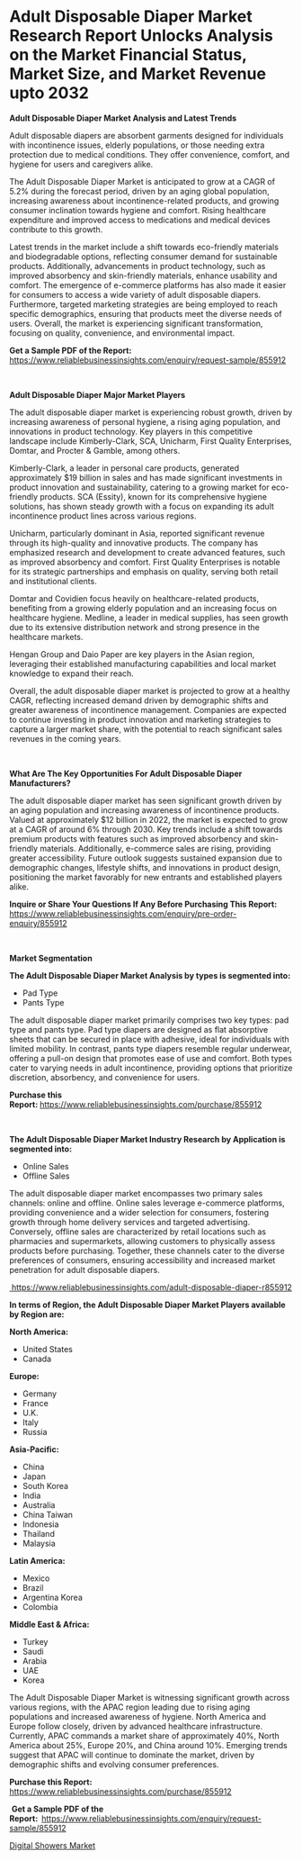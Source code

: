 <p><h1>Adult Disposable Diaper Market Research Report Unlocks Analysis on the Market Financial Status, Market Size, and Market Revenue upto 2032</h1></p><p><strong>Adult Disposable Diaper Market Analysis and Latest Trends</strong></p>
<p><p>Adult disposable diapers are absorbent garments designed for individuals with incontinence issues, elderly populations, or those needing extra protection due to medical conditions. They offer convenience, comfort, and hygiene for users and caregivers alike.</p><p>The Adult Disposable Diaper Market is anticipated to grow at a CAGR of 5.2% during the forecast period, driven by an aging global population, increasing awareness about incontinence-related products, and growing consumer inclination towards hygiene and comfort. Rising healthcare expenditure and improved access to medications and medical devices contribute to this growth.</p><p>Latest trends in the market include a shift towards eco-friendly materials and biodegradable options, reflecting consumer demand for sustainable products. Additionally, advancements in product technology, such as improved absorbency and skin-friendly materials, enhance usability and comfort. The emergence of e-commerce platforms has also made it easier for consumers to access a wide variety of adult disposable diapers. Furthermore, targeted marketing strategies are being employed to reach specific demographics, ensuring that products meet the diverse needs of users. Overall, the market is experiencing significant transformation, focusing on quality, convenience, and environmental impact.</p></p>
<p><strong>Get a Sample PDF of the Report:&nbsp;</strong> <a href="https://www.reliablebusinessinsights.com/enquiry/request-sample/855912?utm_campaign=2209&utm_medium=2&utm_source=Github&utm_content=ia&utm_term=08022025&utm_id=adult-disposable-diaper">https://www.reliablebusinessinsights.com/enquiry/request-sample/855912</a></p>
<p>&nbsp;</p>
<p><strong>Adult Disposable Diaper Major Market Players</strong></p>
<p><p>The adult disposable diaper market is experiencing robust growth, driven by increasing awareness of personal hygiene, a rising aging population, and innovations in product technology. Key players in this competitive landscape include Kimberly-Clark, SCA, Unicharm, First Quality Enterprises, Domtar, and Procter & Gamble, among others.</p><p>Kimberly-Clark, a leader in personal care products, generated approximately $19 billion in sales and has made significant investments in product innovation and sustainability, catering to a growing market for eco-friendly products. SCA (Essity), known for its comprehensive hygiene solutions, has shown steady growth with a focus on expanding its adult incontinence product lines across various regions.</p><p>Unicharm, particularly dominant in Asia, reported significant revenue through its high-quality and innovative products. The company has emphasized research and development to create advanced features, such as improved absorbency and comfort. First Quality Enterprises is notable for its strategic partnerships and emphasis on quality, serving both retail and institutional clients.</p><p>Domtar and Covidien focus heavily on healthcare-related products, benefiting from a growing elderly population and an increasing focus on healthcare hygiene. Medline, a leader in medical supplies, has seen growth due to its extensive distribution network and strong presence in the healthcare markets.</p><p>Hengan Group and Daio Paper are key players in the Asian region, leveraging their established manufacturing capabilities and local market knowledge to expand their reach.</p><p>Overall, the adult disposable diaper market is projected to grow at a healthy CAGR, reflecting increased demand driven by demographic shifts and greater awareness of incontinence management. Companies are expected to continue investing in product innovation and marketing strategies to capture a larger market share, with the potential to reach significant sales revenues in the coming years.</p></p>
<p>&nbsp;</p>
<p><strong>What Are The Key Opportunities For Adult Disposable Diaper Manufacturers?</strong></p>
<p><p>The adult disposable diaper market has seen significant growth driven by an aging population and increasing awareness of incontinence products. Valued at approximately $12 billion in 2022, the market is expected to grow at a CAGR of around 6% through 2030. Key trends include a shift towards premium products with features such as improved absorbency and skin-friendly materials. Additionally, e-commerce sales are rising, providing greater accessibility. Future outlook suggests sustained expansion due to demographic changes, lifestyle shifts, and innovations in product design, positioning the market favorably for new entrants and established players alike.</p></p>
<p><strong>Inquire or Share Your Questions If Any Before Purchasing This Report:</strong> <a href="https://www.reliablebusinessinsights.com/enquiry/pre-order-enquiry/855912?utm_campaign=2209&utm_medium=2&utm_source=Github&utm_content=ia&utm_term=08022025&utm_id=adult-disposable-diaper">https://www.reliablebusinessinsights.com/enquiry/pre-order-enquiry/855912</a></p>
<p>&nbsp;</p>
<p><strong>Market Segmentation</strong></p>
<p><strong>The Adult Disposable Diaper Market Analysis by types is segmented into:</strong></p>
<p><ul><li>Pad Type</li><li>Pants Type</li></ul></p>
<p><p>The adult disposable diaper market primarily comprises two key types: pad type and pants type. Pad type diapers are designed as flat absorptive sheets that can be secured in place with adhesive, ideal for individuals with limited mobility. In contrast, pants type diapers resemble regular underwear, offering a pull-on design that promotes ease of use and comfort. Both types cater to varying needs in adult incontinence, providing options that prioritize discretion, absorbency, and convenience for users.</p></p>
<p><strong>Purchase this Report:&nbsp;</strong><a href="https://www.reliablebusinessinsights.com/purchase/855912?utm_campaign=2209&utm_medium=2&utm_source=Github&utm_content=ia&utm_term=08022025&utm_id=adult-disposable-diaper">https://www.reliablebusinessinsights.com/purchase/855912</a></p>
<p>&nbsp;</p>
<p><strong>The Adult Disposable Diaper Market Industry Research by Application is segmented into:</strong></p>
<p><ul><li>Online Sales</li><li>Offline Sales</li></ul></p>
<p><p>The adult disposable diaper market encompasses two primary sales channels: online and offline. Online sales leverage e-commerce platforms, providing convenience and a wider selection for consumers, fostering growth through home delivery services and targeted advertising. Conversely, offline sales are characterized by retail locations such as pharmacies and supermarkets, allowing customers to physically assess products before purchasing. Together, these channels cater to the diverse preferences of consumers, ensuring accessibility and increased market penetration for adult disposable diapers.</p></p>
<p><a href="https://www.reliablebusinessinsights.com/adult-disposable-diaper-r855912?utm_campaign=2209&utm_medium=2&utm_source=Github&utm_content=ia&utm_term=08022025&utm_id=adult-disposable-diaper">&nbsp;https://www.reliablebusinessinsights.com/adult-disposable-diaper-r855912</a></p>
<p><strong>In terms of Region, the Adult Disposable Diaper Market Players available by Region are:</strong></p>
<p>
    <p> <strong> North America: </strong>
        <ul>
            <li>United States</li>
            <li>Canada</li>
        </ul>
        </p> 
    <p> <strong> Europe: </strong>
        <ul>
            <li>Germany</li>
            <li>France</li>
            <li>U.K.</li>
            <li>Italy</li>
            <li>Russia</li>
        </ul>
        </p> 
    <p> <strong> Asia-Pacific: </strong>
        <ul>
            <li>China</li>
            <li>Japan</li>
            <li>South Korea</li>
            <li>India</li>
            <li>Australia</li>
            <li>China Taiwan</li>
            <li>Indonesia</li>
            <li>Thailand</li>
            <li>Malaysia</li>
        </ul>
        </p> 
    <p> <strong> Latin America: </strong>
        <ul>
            <li>Mexico</li>
            <li>Brazil</li>
            <li>Argentina Korea</li>
            <li>Colombia</li>
        </ul>
        </p> 
    <p> <strong> Middle East & Africa: </strong>
        <ul>
            <li>Turkey</li>
            <li>Saudi</li>
            <li>Arabia</li>
            <li>UAE</li>
            <li>Korea</li>
        </ul>
    </p>
    </p>
<p><p>The Adult Disposable Diaper Market is witnessing significant growth across various regions, with the APAC region leading due to rising aging populations and increased awareness of hygiene. North America and Europe follow closely, driven by advanced healthcare infrastructure. Currently, APAC commands a market share of approximately 40%, North America about 25%, Europe 20%, and China around 10%. Emerging trends suggest that APAC will continue to dominate the market, driven by demographic shifts and evolving consumer preferences.</p></p>
<p><strong>Purchase this Report: </strong><a href="https://www.reliablebusinessinsights.com/purchase/855912?utm_campaign=2209&utm_medium=2&utm_source=Github&utm_content=ia&utm_term=08022025&utm_id=adult-disposable-diaper">https://www.reliablebusinessinsights.com/purchase/855912</a></p>
<p>&nbsp;<strong>Get a Sample PDF of the Report:&nbsp;&nbsp;</strong><a href="https://www.reliablebusinessinsights.com/enquiry/request-sample/855912?utm_campaign=2209&utm_medium=2&utm_source=Github&utm_content=ia&utm_term=08022025&utm_id=adult-disposable-diaper">https://www.reliablebusinessinsights.com/enquiry/request-sample/855912</a></p>
<p><strong></strong></p>
<p><p><a href="https://github.com/kbollin866/Market-Research-Report-List-1/blob/main/digital-showers-market.md?utm_campaign=2209&utm_medium=2&utm_source=Github&utm_content=ia&utm_term=08022025&utm_id=adult-disposable-diaper">Digital Showers Market</a></p></p>